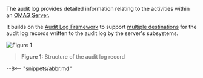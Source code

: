 <!-- SPDX-License-Identifier: CC-BY-4.0 -->
<!-- Copyright Contributors to the Egeria project. -->

The audit log provides detailed information relating to the activities within an [OMAG Server](/concepts/omag-server).

It builds on the [Audit Log Framework](/frameworks/alf/overview) to support [multiple destinations](/concepts/audit-log-destination-connector) for the audit log records written to the audit log by the server's subsystems.

![Figure 1](audit-log-record-structure.svg)
> **Figure 1:** Structure of the audit log record

--8<-- "snippets/abbr.md"
